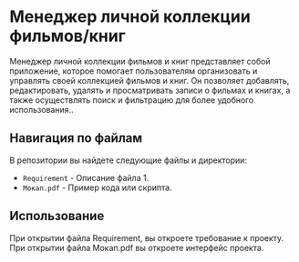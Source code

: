 # Менеджер личной коллекции фильмов/книг

Менеджер личной коллекции фильмов и книг представляет собой приложение, которое помогает пользователям организовать и управлять своей коллекцией фильмов и книг. Он позволяет добавлять, редактировать, удалять и просматривать записи о фильмах и книгах, а также осуществлять поиск и фильтрацию для более удобного использования..

## Навигация по файлам

В репозитории вы найдете следующие файлы и директории:

- `Requirement` - Описание файла 1.
- `Mокап.pdf` - Пример кода или скрипта.

## Использование

При открытии файла Requirement, вы откроете требование к проекту. При открытии файла Мокап.pdf вы откроете интерфейс проекта.

